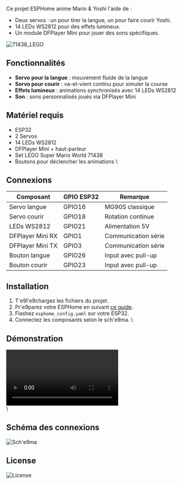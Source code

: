 


Ce projet ESPHome anime Mario & Yoshi l'aide de :
- Deux servos : un pour tirer la langue, un pour faire courir Yoshi.
- 14 LEDs WS2812 pour des effets lumineux.
- Un module DFPlayer Mini pour jouer des sons spécifiques.
  
![71438_LEGO](https://github.com/user-attachments/assets/4d267a43-3df6-44f9-9ac5-f931399de610)

## Fonctionnalités

- **Servo pour la langue** : mouvement fluide de la langue
- **Servo pour courir**    : va-et-vient continu pour simuler la course
- **Effets lumineux**      : animations synchronisés avec 14 LEDs WS2812
- **Son**                  : sons personnalisés joués via DFPlayer Mini

## Matériel requis
- ESP32
- 2 Servos
- 14 LEDs WS2812
- DFPlayer Mini + haut-parleur
- Set LEGO Super Mario World 71438
- Boutons pour déclencher les animations
\
## Connexions
| Composant          | GPIO ESP32 | Remarque              |
|--------------------|------------|-----------------------|
| Servo langue       | GPIO16     | MG90S classique       |
| Servo courir       | GPIO18     | Rotation continue     |
| LEDs WS2812        | GPIO21     | Alimentation 5V       |
| DFPlayer Mini RX   | GPIO1      | Communication série   |
| DFPlayer Mini TX   | GPIO3      | Communication série   |
| Bouton langue      | GPIO26     | Input avec pull-up    |
| Bouton courir      | GPIO23     | Input avec pull-up    |

## Installation
1. T\'e9l\'e9chargez les fichiers du projet.
2. Pr\'e9parez votre ESPHome en suivant [ce guide](https://esphome.io/guides/getting_started.html).
3. Flashez `esphome_config.yaml` sur votre ESP32.
4. Connectez les composants selon le sch\'e9ma.
\
## Démonstration
![LED Animation](assets/led_effect_demo.mp4)\
\
## Schéma des connexions
![Sch\'e9ma](assets/schema_diagram.png)

## License
![License](/LICENSE)
